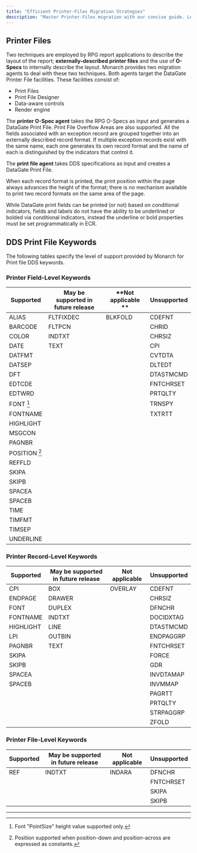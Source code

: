 ```yaml
---
title: "Efficient Printer-Files Migration Strategies"
description: "Master Printer-Files migration with our concise guide. Learn key strategies for a smooth transition, ensuring data integrity and system compatibility."
---
```


## Printer Files

Two techniques are employed by RPG report applications to describe the layout of the report; **externally-described printer files** and the use of **O-Specs** to internally describe the layout. Monarch provides two migration agents to deal with these two techniques.  Both agents target the DataGate Printer File facilities. These facilities consist of:

- Print Files
- Print File Designer
- Data-aware controls
- Render engine

The **printer O-Spec agent** takes the RPG O-Specs as input and generates a DataGate Print File.  Print File Overflow Areas are also supported. All the fields associated with an exception record are grouped together into an externally described record format. If multiple exception records exist with the same name, each one generates its own record format and the name of each is distinguished by the indicators that control it.

The **print file agent** takes DDS specifications as input and creates a DataGate Print File.  

When each record format is printed, the print position within the page always advances the height of the format; there is no mechanism available to print two record formats on the same area of the page.

While DataGate print fields can be printed (or not) based on conditional indicators, fields and labels do not have the ability to be underlined or bolded via conditional indicators, instead the underline or bold properties must be set programmatically in ECR.

## DDS Print File Keywords

The following tables specify the level of support provided by Monarch for Print file DDS keywords.

### Printer Field-Level Keywords

| **Supported** | **May be supported in future release** | **Not applicable **|**Unsupported** |
| --- | --- | --- | --- |
| ALIAS | FLTFIXDEC | BLKFOLD | CDEFNT |
| BARCODE | FLTPCN |   | CHRID |
| COLOR | INDTXT |   | CHRSIZ |
| DATE | TEXT |   | CPI |
| DATFMT |   |   | CVTDTA |
| DATSEP |   |   | DLTEDT |
| DFT |   |   | DTASTMCMD |
| EDTCDE |   |   | FNTCHRSET |
| EDTWRD |   |   | PRTQLTY |
| FONT [^1] |   |   | TRNSPY |
| FONTNAME |   |   | TXTRTT |
| HIGHLIGHT |   |   |   |
| MSGCON |   |   |   |
| PAGNBR |   |   |   |
| POSITION [^2] |   |   |   |
| REFFLD |   |   |   |
| SKIPA |   |   |   |
| SKIPB |   |   |   |
| SPACEA |   |   |   |
| SPACEB |   |   |   |
| TIME |   |   |   |
| TIMFMT |   |   |   |
| TIMSEP |   |   |   |
| UNDERLINE |   |   |   |

### Printer Record-Level Keywords

| **Supported** | **May be supported in future release** | **Not applicable** | **Unsupported** |
| --- | --- | --- | --- |
| CPI | BOX | OVERLAY | CDEFNT |
| ENDPAGE | DRAWER |   | CHRSIZ |
| FONT | DUPLEX | | DFNCHR |
| FONTNAME | INDTXT |   | DOCIDXTAG |
| HIGHLIGHT | LINE |   | DTASTMCMD |
| LPI | OUTBIN |   | ENDPAGGRP |
| PAGNBR | TEXT |   | FNTCHRSET |
| SKIPA | |   | FORCE |
| SKIPB |   |   | GDR |
| SPACEA |   |   | INVDTAMAP |
| SPACEB |   |   | INVMMAP |
| |   |   | PAGRTT |
| |   |   | PRTQLTY |
| |   |   | STRPAGGRP |
| |   |   | ZFOLD |

### Printer File-Level Keywords

| **Supported** | **May be supported in future release** | **Not applicable** |**Unsupported** |
| --- | --- | --- | --- |
| REF | INDTXT | INDARA | DFNCHR |
|   |   |   | FNTCHRSET |
|   |   |   | SKIPA |
|   |   |   | SKIPB |

----

[^1]: Font "PointSize" height value supported only.

[^2]: Position supported when position-down and position-across are expressed as constants.